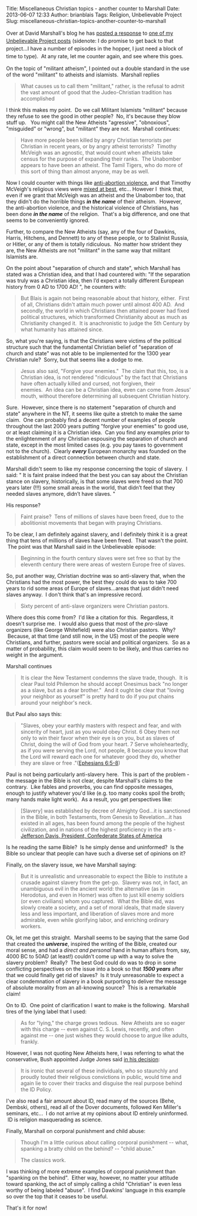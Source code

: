 Title: Miscellaneous Christian topics - another counter to Marshall
Date: 2013-06-07 12:33
Author: brianblais
Tags: Religion, Unbelievable Project
Slug: miscellaneous-christian-topics-another-counter-to-marshall

<span style="line-height:1.5;">Over at David Marshall's blog he has
</span>[posted a response][]<span style="line-height:1.5;"> to
</span>[one of my Unbelievable Project
posts][]<span style="line-height:1.5;"> (sidenote: I do promise to get
back to that project...I have a number of episodes in the hopper, I just
need a block of time to type).  At any rate, let me counter again, and
see where this goes.</span>

On the topic of "militant atheism", I pointed out a double standard in
the use of the word "militant" to atheists and islamists.  Marshall
replies

> What causes us to call them "militant," rather, is the refusal to
> admit the vast amount of good that the Judeo-Christian tradition has
> accomplished

I think this makes my point.  Do we call Militant Islamists "militant"
because they refuse to see the good in other people?  No, it's because
they blow stuff up.   You might call the New Atheists "agressive",
"obnoxious", "misguided" or "wrong", but "militant" they are not.
 Marshall continues:

> Have more people been killed by angry Christian terrorists per
> Christian in recent years, or by angry atheist terrorists?  Timothy
> McVeigh was an agnostic, that would count when atheists take census
> for the purpose of expanding their ranks.  The Unabomber appears to
> have been an atheist. The Tamil Tigers, who do more of this sort of
> thing than almost anyone, may be as well.

Now I could counter with things like [anti-abortion violence][], and
that Timothy McVeigh's religious views were [mixed at best][], etc...
However I  think that, even if we grant that McVeigh was an atheist and
the Unabomber too, that they didn't do the horrible things ***in the
name*** of their atheism.  However, the anti-abortion violence, and the
historical violence of Christians, has been done ***in the name*** of
the religion.  That's a big difference, and one that seems to be
conveniently ignored.

Further, to compare the New Atheists (say, any of the four of Dawkins,
Harris, Hitchens, and Dennett) to any of these people, or to Stalinist
Russia, or Hitler, or any of them is totally ridiculous.  No matter how
strident they are, the New Atheists are not "militant" in the same way
that militant Islamists are.

On the point about "separation of church and state", which Marshall has
stated was a Christian idea, and that I had countered with: "If the
separation was truly was a Christian idea, then I’d expect a totally
different European history from 0 AD to 1700 AD! ", he counters with:

> But Blais is again not being reasonable about that history, either. 
> First of all, Christians didn't attain much power until almost 400
> AD.  And secondly, the world in which Christians then attained power
> had fixed political structures, which transformed Christianity about
> as much as Christianity changed it.  It is anachronistic to judge the
> 5th Century by what humanity has attained since.

So, what you're saying, is that the Christians were victims of the
political structure such that the fundamental Christian belief of
"separation of church and state" was not able to be implemented for the
1300 year Christian rule?  Sorry, but that seems like a dodge to me.

> Jesus also said, "Forgive your enemies."  The claim that this, too, is
> a Christian idea, is not rendered "ridiculous" by the fact that
> Christians have often actually killed and cursed, not forgiven, their
> enemies.  An idea can be a Christian idea, even can come from Jesus'
> mouth, without therefore determining all subsequent Christian history.

Sure.  However, since there is no statement "separation of church and
state" anywhere in the NT, it seems like quite a stretch to make the
same claim.  One can probably find a decent number of examples of people
throughout the last 2000 years putting "forgive your enemies" to good
use, or at least claiming it is a Christian idea.  Can you find any
examples prior to the enlightenment of any Christian espousing the
separation of church and state, except in the most limited cases (e.g.
you pay taxes to government not to the church).  Clearly ***every***
European monarchy was founded on the establishment of a direct
connection between church and state.

Marshall didn't seem to like my response concerning the topic of
slavery.  I said: " It is faint praise indeed that the best you can say
about the Christian stance on slavery, historically, is that some slaves
were freed so that 700 years later (!!!) some small areas in the world,
that didn’t feel that they needed slaves anymore, didn’t have slaves. "

His response?

> Faint praise?  Tens of millions of slaves have been freed, due to the
> abolitionist movements that began with praying Christians.

To be clear, I am definitely against slavery, and I definitely think it
is a great thing that tens of millions of slaves have been freed.  That
wasn't the point.  The point was that Marshall said in the Unbelievable
episode:

> Beginning in the fourth century slaves were set free so that by the
> eleventh century there were areas of western Europe free of slaves.

So, put another way, Christian doctrine was so anti-slavery that, when
the Christians had the most power, the best they could do was to take
700 years to rid some areas of Europe of slaves...areas that just didn't
need slaves anyway.  I don't think that's an impressive record.

> Sixty percent of anti-slave organizers were Christian pastors.

Where does this come from?  I'd like a citation for this.  Regardless,
it doesn't surprise me.  I would also guess that most of the *pro*-slave
organizers (like George Whitefield) were also Christian pastors.  Why?
 Because, at that time (and still now, in the US) most of the people
were Christians, and further, pastors were social and political
organizers.  So as a matter of probability, this claim would seem to be
likely, and thus carries no weight in the argument.

Marshall continues

> It is clear the New Testament condemns the slave trade, though.  It is
> clear Paul told Philemon he should accept Onesimus back "no longer as
> a slave, but as a dear brother."  And it ought be clear that "loving
> your neighbor as yourself" is pretty hard to do if you put chains
> around your neighbor's neck.

But Paul also says this:

> "Slaves, obey your earthly masters with respect and fear, and with
> sincerity of heart, just as you would obey Christ. 6 Obey them not
> only to win their favor when their eye is on you, but as slaves of
> Christ, doing the will of God from your heart. 7 Serve wholeheartedly,
> as if you were serving the Lord, not people, 8 because you know that
> the Lord will reward each one for whatever good they do, whether they
> are slave or free ."([Ephesians 6:5-8][])

Paul is not being particularly anti-slavery here.  This is part of the
problem - the message in the Bible is not clear, despite Marshall's
claims to the contrary.  Like fables and proverbs, you can find opposite
messages, enough to justify whatever you'd like (e.g. too many cooks
spoil the broth; many hands make light work).  As a result, you get
perspectives like:

> [Slavery] was established by decree of Almighty God...it is sanctioned
> in the Bible, in both Testaments, from Genesis to Revelation...it has
> existed in all ages, has been found among the people of the highest
> civilization, and in nations of the highest proficiency in the arts -
> [Jefferson Davis, President, Confederate States of America][]

Is he reading the same Bible?  Is he simply dense and uninformed?  Is
the Bible so unclear that people can have such a diverse set of opinions
on it?

Finally, on the slavery issue, we have Marshall saying:

> But it is unrealistic and unreasonable to expect the Bible to
> institute a crusade against slavery from the get-go.  Slavery was not,
> in fact, an unambiguous evil in the ancient world: the alternative (as
> in Herodotus, and even in Homer) was often to just kill enemy soldiers
> (or even civilians) whom you captured.  What the Bible did, was slowly
> create a society, and a set of moral ideals, that made slavery less
> and less important, and liberation of slaves more and more admirable,
> even while glorifying labor, and enriching ordinary workers.

Ok, let me get this straight.  Marshall seems to be saying that the same
God that created the ***universe***, inspired the writing of the Bible,
created our moral sense, and had a *direct and personal* hand in human
affairs from, say, 4000 BC to 50AD (at least!) couldn't come up with a
way to solve the slavery problem?  Really?  The best God could do was to
drop in some conflicting perspectives on the issue into a book so that
***1500 years*** after that we could finally get rid of slaves?  Is it
truly unreasonable to expect a clear condemnation of slavery in a book
purporting to deliver the message of absolute morality from an
all-knowing source?  This is a remarkable claim!

On to ID.  One point of clarification I want to make is the following.
 Marshall tires of the lying label that I used:

> As for "lying," the charge grows tedious.  New Atheists are so eager
> with this charge -- even against C. S. Lewis, recently, and often
> against me -- one just wishes they would choose to argue like adults,
> frankly.

However, I was not quoting New Atheists here, I was referring to what
the conservative, Bush appointed Judge Jones said [in his decision][]:

> It is ironic that several of these individuals, who so staunchly and
> proudly touted their religious convictions in public, would time and
> again lie to cover their tracks and disguise the real purpose behind
> the ID Policy.

I've also read a fair amount about ID, read many of the sources (Behe,
Dembski, others), read all of the Dover documents, followed Ken Miller's
seminars, etc...  I do not arrive at my opinions about ID entirely
uninformed.  ID is religion masquerading as science.

Finally, Marshall on corporal punishment and child abuse:

> Though I'm a little curious about calling corporal punishment -- what,
> spanking a bratty child on the behind? -- "child abuse."
>
> The classics work.

I was thinking of more extreme examples of corporal punishment than
"spanking on the behind".  Either way, however, no matter your attitude
toward spanking, the act of simply calling a child "Christian" is even
less worthy of being labeled "abuse".  I find Dawkins' language in this
example so over the top that it ceases to be useful.

That's it for now!

  [posted a response]: http://christthetao.blogspot.com/2013/06/response-to-brian-blais.html
  [one of my Unbelievable Project posts]: http://brianblais.wordpress.com/2013/03/13/unbelievable-project-the-new-atheism-barry-duke-and-david-marshall-debate/
  [anti-abortion violence]: http://en.wikipedia.org/wiki/Anti-abortion_violence
  [mixed at best]: http://en.wikipedia.org/wiki/Timothy_McVeigh#Political_views_and_religious_beliefs
  [Ephesians 6:5-8]: http://www.biblegateway.com/passage/?search=ephesians%206:5-6:8&version=NIV
  [Jefferson Davis, President, Confederate States of America]: http://en.wikipedia.org/wiki/Christian_views_on_slavery#Opposition_to_abolitionism
  [in his decision]: http://ncse.com/files/pub/legal/kitzmiller/highlights/2005-12-20_Kitzmiller_decision.pdf
